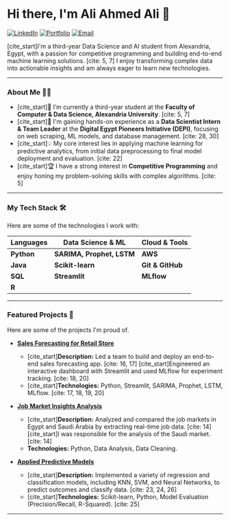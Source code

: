 # Hi there, I'm Ali Ahmed Ali 👋

<a href="https://www.linkedin.com/in/aliahmed-11m04/" target="_blank"><img src="https://img.shields.io/badge/LinkedIn-0077B5?style=for-the-badge&logo=linkedin&logoColor=white" alt="LinkedIn"/></a>
<a href="https://zeeeecs.github.io/" target="_blank"><img src="https://img.shields.io/badge/Portfolio-2c3e50?style=for-the-badge&logo=google-chrome&logoColor=white" alt="Portfolio"/></a>
<a href="mailto:aliahmedyossef83@gmail.com"><img src="https://img.shields.io/badge/Email-D14836?style=for-the-badge&logo=gmail&logoColor=white" alt="Email"/></a>

[cite_start]I'm a third-year Data Science and AI student from Alexandria, Egypt, with a passion for competitive programming and building end-to-end machine learning solutions. [cite: 5, 7] I enjoy transforming complex data into actionable insights and am always eager to learn new technologies.

---

### About Me 👨‍💻
* [cite_start]🌱 I’m currently a third-year student at the **Faculty of Computer & Data Science, Alexandria University**. [cite: 5, 7]
* [cite_start]💼 I'm gaining hands-on experience as a **Data Scientist Intern & Team Leader** at the **Digital Egypt Pioneers Initiative (DEPI)**, focusing on web scraping, ML models, and database management. [cite: 28, 30]
* [cite_start]💡 My core interest lies in applying machine learning for predictive analytics, from initial data preprocessing to final model deployment and evaluation. [cite: 22]
* [cite_start]🏆 I have a strong interest in **Competitive Programming** and enjoy honing my problem-solving skills with complex algorithms. [cite: 5]

---

### My Tech Stack 🛠️
Here are some of the technologies I work with:

| Languages       | Data Science & ML      | Cloud & Tools    |
| --------------- | ---------------------- | ---------------- |
| **Python** | **SARIMA, Prophet, LSTM** | **AWS** |
| **Java** | **Scikit-learn** | **Git & GitHub** |
| **SQL** | **Streamlit** | **MLflow** |
| **R**   |
---

### Featured Projects 🚀
Here are some of the projects I'm proud of.

* **[Sales Forecasting for Retail Store](https://github.com/ZeeeeCS/your-repo-name-here)**
    * [cite_start]**Description:** Led a team to build and deploy an end-to-end sales forecasting app. [cite: 16, 17] [cite_start]Engineered an interactive dashboard with Streamlit and used MLflow for experiment tracking. [cite: 18, 20]
    * [cite_start]**Technologies:** Python, Streamlit, SARIMA, Prophet, LSTM, MLflow. [cite: 17, 18, 19, 20]

* **[Job Market Insights Analysis](https://github.com/ZeeeeCS/your-repo-name-here)**
    * [cite_start]**Description:** Analyzed and compared the job markets in Egypt and Saudi Arabia by extracting real-time job data. [cite: 14] [cite_start]I was responsible for the analysis of the Saudi market. [cite: 14]
    * **Technologies:** Python, Data Analysis, Data Cleaning.

* **[Applied Predictive Models](https://github.com/ZeeeeCS/your-repo-name-here)**
    * [cite_start]**Description:** Implemented a variety of regression and classification models, including KNN, SVM, and Neural Networks, to predict outcomes and classify data. [cite: 23, 24, 26]
    * [cite_start]**Technologies:** Scikit-learn, Python, Model Evaluation (Precision/Recall, R-Squared). [cite: 25]

---
